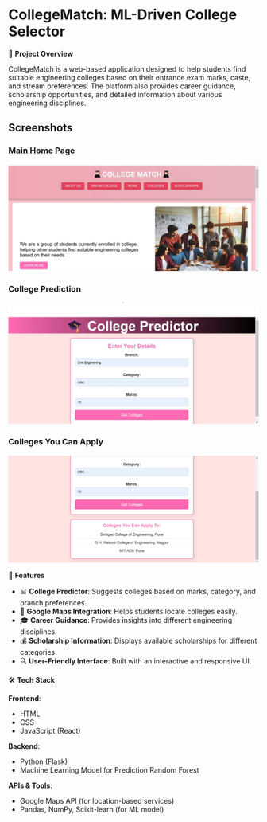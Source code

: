 # CollegeMatch: ML-Driven College Selector

📌 **Project Overview**

CollegeMatch is a web-based application designed to help students find suitable engineering colleges based on their entrance exam marks, caste, and stream preferences. The platform also provides career guidance, scholarship opportunities, and detailed information about various engineering disciplines.
## Screenshots

### Main Home Page
![Main Home Page](images/main%20home%20page.jpg)

### College Prediction
![College Prediction](images/College%20prediction.jpg)

### Colleges You Can Apply
![Colleges You Can Apply](images/colleges%20u%20can%20apply.jpg)

🎯 **Features**

- 📊 **College Predictor**: Suggests colleges based on marks, category, and branch preferences.
- 📍 **Google Maps Integration**: Helps students locate colleges easily.
- 🎓 **Career Guidance**: Provides insights into different engineering disciplines.
- 💰 **Scholarship Information**: Displays available scholarships for different categories.
- 🔍 **User-Friendly Interface**: Built with an interactive and responsive UI.

🛠️ **Tech Stack**

**Frontend**:
- HTML
- CSS
- JavaScript (React)

**Backend**:
- Python (Flask)
- Machine Learning Model for Prediction Random Forest

**APIs & Tools**:
- Google Maps API (for location-based services)
- Pandas, NumPy, Scikit-learn (for ML model)


